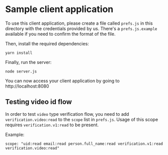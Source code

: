 # Sample client application

To use this client application, please create a file called `prefs.js` in this
directory with the credentials provided by us. There's a `prefs.js.example`
available if you need to confirm the format of the file.

Then, install the required dependencies:

```
yarn install
```

Finally, run the server:

```
node server.js
```

You can now access your client application by going to http://localhost:8080

## Testing video id flow

In order to test `video` type verification flow, you need to add
`verification.video:read` to the `scope` list in `prefs.js`. Usage of this
scope requires `verification.v1:read` to be present.

Example:

```
scope: "uid:read email:read person.full_name:read verification.v1:read verification.video:read"
```
